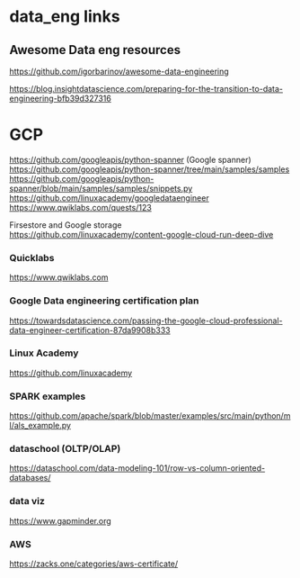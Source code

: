 # data_eng links
## Awesome Data eng resources
https://github.com/igorbarinov/awesome-data-engineering

https://blog.insightdatascience.com/preparing-for-the-transition-to-data-engineering-bfb39d327316

# GCP
https://github.com/googleapis/python-spanner (Google spanner)  
https://github.com/googleapis/python-spanner/tree/main/samples/samples  
https://github.com/googleapis/python-spanner/blob/main/samples/samples/snippets.py  
https://github.com/linuxacademy/googledataengineer  
https://www.qwiklabs.com/quests/123  

Firsestore and Google storage  
https://github.com/linuxacademy/content-google-cloud-run-deep-dive  

### Quicklabs
https://www.qwiklabs.com  

### Google Data engineering certification plan
https://towardsdatascience.com/passing-the-google-cloud-professional-data-engineer-certification-87da9908b333  


### Linux Academy
https://github.com/linuxacademy  

### SPARK examples
https://github.com/apache/spark/blob/master/examples/src/main/python/ml/als_example.py

### dataschool (OLTP/OLAP)
https://dataschool.com/data-modeling-101/row-vs-column-oriented-databases/

### data viz
https://www.gapminder.org

### AWS
https://zacks.one/categories/aws-certificate/

